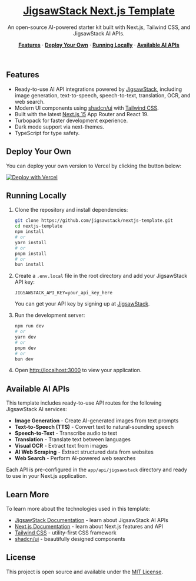 <a href="https://github.com/jigsawstack/nextjs-template">
  <h1 align="center">JigsawStack Next.js Template</h1>
</a>

<p align="center">
  An open-source AI-powered starter kit built with Next.js, Tailwind CSS, and JigsawStack AI APIs.
</p>

<p align="center">
  <a href="#features"><strong>Features</strong></a> ·
  <a href="#deploy-your-own"><strong>Deploy Your Own</strong></a> ·
  <a href="#running-locally"><strong>Running Locally</strong></a> ·
  <a href="#available-ai-apis"><strong>Available AI APIs</strong></a>
</p>
<br/>

## Features

- Ready-to-use AI API integrations powered by [JigsawStack](https://jigsawstack.com), including image generation, text-to-speech, speech-to-text, translation, OCR, and web search.
- Modern UI components using [shadcn/ui](https://ui.shadcn.com/) with [Tailwind CSS](https://tailwindcss.com).
- Built with the latest [Next.js 15](https://nextjs.org) App Router and React 19.
- Turbopack for faster development experience.
- Dark mode support via next-themes.
- TypeScript for type safety.

## Deploy Your Own

You can deploy your own version to Vercel by clicking the button below:

[![Deploy with Vercel](https://vercel.com/button)](https://vercel.com/new/clone?repository-url=https%3A%2F%2Fgithub.com%2Fjigsawstack%2Fnextjs-template&project-name=jigsawstack-nextjs-app&repository-name=jigsawstack-nextjs-app)

## Running Locally

1. Clone the repository and install dependencies:

   ```bash
   git clone https://github.com/jigsawstack/nextjs-template.git
   cd nextjs-template
   npm install
   # or
   yarn install
   # or
   pnpm install
   # or
   bun install
   ```

2. Create a `.env.local` file in the root directory and add your JigsawStack API key:

   ```
   JIGSAWSTACK_API_KEY=your_api_key_here
   ```

   You can get your API key by signing up at [JigsawStack](https://jigsawstack.com).

3. Run the development server:

   ```bash
   npm run dev
   # or
   yarn dev
   # or
   pnpm dev
   # or
   bun dev
   ```

4. Open [http://localhost:3000](http://localhost:3000) to view your application.

## Available AI APIs

This template includes ready-to-use API routes for the following JigsawStack AI services:

- **Image Generation** - Create AI-generated images from text prompts
- **Text-to-Speech (TTS)** - Convert text to natural-sounding speech
- **Speech-to-Text** - Transcribe audio to text
- **Translation** - Translate text between languages
- **Visual OCR** - Extract text from images
- **AI Web Scraping** - Extract structured data from websites
- **Web Search** - Perform AI-powered web searches

Each API is pre-configured in the `app/api/jigsawstack` directory and ready to use in your Next.js application.

## Learn More

To learn more about the technologies used in this template:

- [JigsawStack Documentation](https://docs.jigsawstack.com) - learn about JigsawStack AI APIs
- [Next.js Documentation](https://nextjs.org/docs) - learn about Next.js features and API
- [Tailwind CSS](https://tailwindcss.com/docs) - utility-first CSS framework
- [shadcn/ui](https://ui.shadcn.com) - beautifully designed components

## License

This project is open source and available under the [MIT License](LICENSE).
